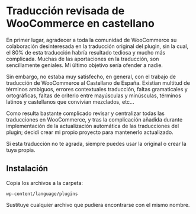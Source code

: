 Traducción revisada de WooCommerce en castellano
================================================

En primer lugar, agradecer a toda la comunidad de WooCommerce su colaboración desinteresada en la traducción original del plugin, sin la cual, el 80% de esta traducción habría resultado tediosa y mucho más complicada. Muchas de las aportaciones en la traducción, son sencillamente geniales. Mi último objetivo sería ofender a nadie.

Sin embargo, no estaba muy satisfecho, en general, con el trabajo de traducción de WooCommerce al Castellano de España. Existían multitud de términos ambiguos, errores contextuales traducción, faltas gramaticales y ortográficas, faltas de criterio entre mayúsculas y minúsculas, términos latinos y castellanos que convivían mezclados, etc...

Como resulta bastante complicado revisar y centralizar todas las traducciones en WooCommerce, y tras la complicación añadida durante implementación de la actualización automática de las traducciones del plugin; decidí crear mi propio proyecto para mantenerlo actualizado.

Si esta traducción no te agrada, siempre puedes usar la original o crear la tuya propia.


Instalación
-----------

Copia los archivos a la carpeta:

`wp-content/language/plugins`

Sustituye cualquier archivo que pudiera encontrarse con el mismo nombre.
